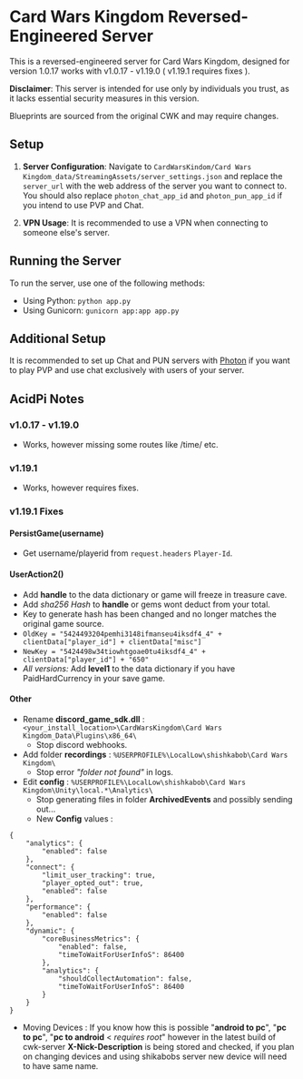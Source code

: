 # Card Wars Kingdom Reversed-Engineered Server

This is a reversed-engineered server for Card Wars Kingdom, designed for version 1.0.17 works with v1.0.17 - v1.19.0 ( v1.19.1 requires fixes ).

**Disclaimer**: This server is intended for use only by individuals you trust, as it lacks essential security measures in this version.

Blueprints are sourced from the original CWK and may require changes.

## Setup

1. **Server Configuration**: Navigate to `CardWarsKindom/Card Wars Kingdom_data/StreamingAssets/server_settings.json` and replace the `server_url` with the web address of the server you want to connect to. You should also replace `photon_chat_app_id` and `photon_pun_app_id` if you intend to use PVP and Chat.

2. **VPN Usage**: It is recommended to use a VPN when connecting to someone else's server.

## Running the Server

To run the server, use one of the following methods:

- Using Python: `python app.py`
- Using Gunicorn: `gunicorn app:app app.py`

## Additional Setup

It is recommended to set up Chat and PUN servers with [Photon](https://www.photonengine.com/) if you want to play PVP and use chat exclusively with users of your server.

## AcidPi Notes

### v1.0.17 - v1.19.0
- Works, however missing some routes like /time/ etc.

### v1.19.1
- Works, however requires fixes.

### v1.19.1 Fixes

#### PersistGame(username) 
- Get username/playerid from `request.headers` `Player-Id`.

#### UserAction2()
- Add **handle** to the data dictionary or game will freeze in treasure cave.
- Add *sha256 Hash* to **handle** or gems wont deduct from your total.
- Key to generate hash has been changed and no longer matches the original game source.
- `OldKey = "5424493204pemhi3148ifmanseu4iksdf4_4" + clientData["player_id"] + clientData["misc"]`
- `NewKey = "5424498w34tiowhtgoae0tu4iksdf4_4" + clientData["player_id"] + "650"`
- *All versions:* Add **level1** to the data dictionary if you have PaidHardCurrency in your save game.

#### Other

- Rename **discord_game_sdk.dll** : `<your_install_location>\CardWarsKingdom\Card Wars Kingdom_Data\Plugins\x86_64\`
  - Stop discord webhooks.
- Add folder **recordings** : `%USERPROFILE%\LocalLow\shishkabob\Card Wars Kingdom\` 
  - Stop error *"folder not found"* in logs.
- Edit **config** : `%USERPROFILE%\LocalLow\shishkabob\Card Wars Kingdom\Unity\local.*\Analytics\` 
  - Stop generating files in folder **ArchivedEvents** and possibly sending out...
  - New **Config** values :
```
{
	"analytics": {
		"enabled": false
	},
	"connect": {
		"limit_user_tracking": true,
		"player_opted_out": true,
		"enabled": false
	},
	"performance": {
		"enabled": false
	},
	"dynamic": {
		"coreBusinessMetrics": {
			"enabled": false,
			"timeToWaitForUserInfoS": 86400
		},
		"analytics": {
			"shouldCollectAutomation": false,
			"timeToWaitForUserInfoS": 86400
		}
	}
}
```
- Moving Devices : If you know how this is possible "**android to pc**", "**pc to pc**", "**pc to android** < *requires root*" however in the latest build of cwk-server **X-Nick-Description** is being stored and checked, if you plan on changing devices and using shikabobs server new device will need to have same name.
